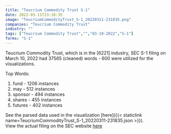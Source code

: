 ```yaml
---
title: "Teucrium Commodity Trust S-1"
date: 2022-03-11T23:18:35
image: "TeucriumCommodityTrust_S-1_20220311-231835.png"
companies: "Teucrium Commodity Trust"
industry: ""
tags: ["Teucrium Commodity Trust","","03-10-2022","S-1"]
forms: "S-1"
---
```

Teucrium Commodity Trust, which is in the  [6221] industry, SEC S-1 filing on March 10, 2022 had 37565 (cleaned) words - 600 were utilized for the visualizations.

Top Words:
1. fund - 1206 instances
2. may - 512 instances
3. sponsor - 494 instances
4. shares - 455 instances
5. futures - 402 instances


See the parsed data used in the visualization [here]({{< staticlink name=TeucriumCommodityTrust_S-1_20220311-231835.json >}}).  
View the actual filing on the SEC website [here](https://www.sec.gov/Archives/edgar/data/1471824/0001654954-22-002894.txt)